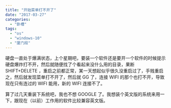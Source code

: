 ```yaml
---
title: "开始菜单打不开了"
date: "2017-03-27"
categories: 
  - "卧槽"
tags: 
  - "os"
  - "windows-10"
  - "厦门段"
---
```


硬盘一直处于爆满状态，上个星期吧，要装一个软件还是要开一个软件的时候提示硬盘爆炸打不开，然后就随便找了个看起来没什么用的目录，果断 SHIFT+DELETE ，重启之前都正常，某一天想起似乎很久没重启过了，手贱重启之，然后就发现菜单打不开了，然后就 GG 了，连接 WIFI 的那个也打不开，导致现在只有连过的 WIFI 能用，新的 WIFI 连接不了。

算了过几天重装下系统吧，我也不想 GOOGLE 了。我想装个英文版的系统来用一下，跟现在（以前）工作用的软件比较兼容英文版。
